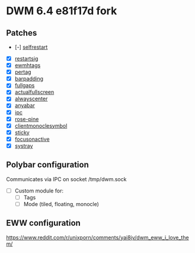 # DWM 6.4 e81f17d fork

## Patches
- [-] [selfrestart](https://dwm.suckless.org/patches/selfrestart/dwm-r1615-selfrestart.diff)
- [x] [restartsig](https://dwm.suckless.org/patches/restartsig/dwm-restartsig-20180523-6.2.diff)
- [x] [ewmhtags](https://dwm.suckless.org/patches/ewmhtags/dwm-ewmhtags-6.2.diff)
- [x] [pertag](https://dwm.suckless.org/patches/pertag/dwm-pertag-20200914-61bb8b2.diff)
- [x] [barpadding](https://dwm.suckless.org/patches/barpadding/dwm-barpadding-20211020-a786211.diff)
- [x] [fullgaps](https://dwm.suckless.org/patches/fullgaps/dwm-fullgaps-6.4.diff)
- [x] [actualfullscreen](https://dwm.suckless.org/patches/actualfullscreen/dwm-actualfullscreen-20211013-cb3f58a.diff)
- [x] [alwayscenter](https://dwm.suckless.org/patches/alwayscenter/dwm-alwayscenter-20200625-f04cac6.diff)
- [x] [anyabar](https://dwm.suckless.org/patches/anybar/dwm-anybar-20200810-bb2e722.diff)
- [x] [ipc](https://dwm.suckless.org/patches/ipc/dwm-ipc-20201106-f04cac6.diff)
- [x] [rose-pine](https://raw.githubusercontent.com/motolla/dwm-rose/main/colors/rose-pine.h)
- [x] [clientmonoclesymbol](https://dwm.suckless.org/patches/clientmonoclesymbol/)
- [x] [sticky](https://dwm.suckless.org/patches/sticky/dwm-sticky-6.4.diff)
- [x] [focusonactive](https://dwm.suckless.org/patches/focusonnetactive/dwm-focusonnetactive-6.2.diff)
- [x] [systray](https://dwm.suckless.org/patches/systray/dwm-systray-6.4.diff)

## Polybar configuration

Communicates via IPC on socket /tmp/dwm.sock

- [ ] Custom module for:
  + [ ] Tags
  + [ ] Mode (tiled, floating, monocle)

## EWW configuration

https://www.reddit.com/r/unixporn/comments/yai8jv/dwm_eww_i_love_them/
